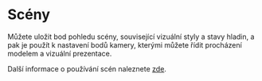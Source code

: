 # Scény

Můžete uložit bod pohledu scény, související vizuální styly a stavy hladin, a pak je použít k nastavení bodů kamery, kterými můžete řídit procházení modelem a vizuální prezentace.

Další informace o používání scén naleznete [zde](../formit-primer/part-i/visual-settings.md).

